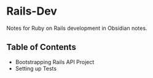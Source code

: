 # Rails-Dev

Notes for Ruby on Rails development in Obsidian notes.

## Table of Contents

* Bootstrapping Rails API Project
* Setting up Tests